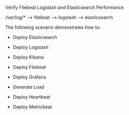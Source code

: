Verify Filebeat Logstash and Elasticsearch Performance

/var/log/* --> filebeat --> logstash --> elasticsearch

The following scenario demonstrates how to:

- Deploy Elasticsearch

- Deploy Logstash

- Deploy Kibana

- Deploy Filebeat

- Deploy Grafana

- Generate Load

- Deploy Heartbeat

- Deploy Metricbeat
